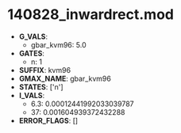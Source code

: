 # 140828_inwardrect.mod

- **G_VALS**:
  - gbar_kvm96: 5.0
- **GATES**:
  - n: 1
- **SUFFIX**: kvm96
- **GMAX_NAME**: gbar_kvm96
- **STATES**: ['n']
- **I_VALS**:
  - 6.3: 0.00012441992033039787
  - 37: 0.001604939372432288
- **ERROR_FLAGS**: []
